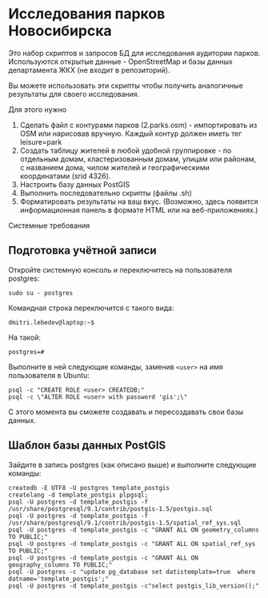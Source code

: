 Исследования парков Новосибирска
================================

Это набор скриптов и запросов БД для исследования аудитории парков. Используются открытые данные - OpenStreetMap и базы данных департамента ЖКХ (не входит в репозиторий).

Вы можете использовать эти скрипты чтобы получить аналогичные результаты для своего исследования.

Для этого нужно

1. Сделать файл с контурами парков (2.parks.osm) - импортировать из OSM или нарисовав вручную. Каждый контур должен иметь тег leisure=park
1. Создать таблицу жителей в любой удобной группировке - по отдельным домам, кластеризованным домам, улицам или районам, с названием дома, чилом жителей и географическими координатами (srid 4326).
1. Настроить базу данных PostGIS
1. Выполнить последовательно скрипты (файлы .sh)
1. Форматировать результаты на ваш вкус. (Возможно, здесь появится информационная панель в формате HTML или на веб-приложениях.)

Системные требования

Подготовка учётной записи
-------------------------

Откройте системную консоль и переключитесь на пользователя postgres:

	sudo su - postgres

Командная строка переключится с такого вида:

	dmitri.lebedev@laptop:~$ 

На такой:

	postgres=#

Выполните в ней следующие команды, заменив `<user>` на имя пользователя в Ubuntu:

	psql -c "CREATE ROLE <user> CREATEDB;"
	psql -c \"ALTER ROLE <user> with password 'gis';\"

С этого момента вы сможете создавать и пересоздавать свои базы данных.

Шаблон базы данных PostGIS
--------------------------

Зайдите в запись postgres (как описано выше) и выполните следующие команды:

	createdb -E UTF8 -U postgres template_postgis
	createlang -d template_postgis plpgsql;
	psql -U postgres -d template_postgis -f /usr/share/postgresql/9.1/contrib/postgis-1.5/postgis.sql
	psql -U postgres -d template_postgis -f /usr/share/postgresql/9.1/contrib/postgis-1.5/spatial_ref_sys.sql
	psql -U postgres -d template_postgis -c "GRANT ALL ON geometry_columns TO PUBLIC;"
	psql -U postgres -d template_postgis -c "GRANT ALL ON spatial_ref_sys TO PUBLIC;"
	psql -U postgres -d template_postgis -c "GRANT ALL ON geography_columns TO PUBLIC;"
	psql -U postgres -c "update pg_database set datistemplate=true  where datname='template_postgis';"
	psql -U postgres -d template_postgis -c"select postgis_lib_version();"

